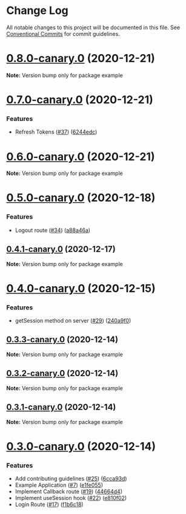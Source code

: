 # Change Log

All notable changes to this project will be documented in this file.
See [Conventional Commits](https://conventionalcommits.org) for commit guidelines.

# [0.8.0-canary.0](https://github.com/jamiedavenport/nauth0/compare/v0.7.0-canary.0...v0.8.0-canary.0) (2020-12-21)

**Note:** Version bump only for package example

# [0.7.0-canary.0](https://github.com/jamiedavenport/nauth0/compare/v0.6.0-canary.0...v0.7.0-canary.0) (2020-12-21)

### Features

- Refresh Tokens ([#37](https://github.com/jamiedavenport/nauth0/issues/37)) ([6244edc](https://github.com/jamiedavenport/nauth0/commit/6244edc48d2546c02cfd888bdb61d80a5c6a247c))

# [0.6.0-canary.0](https://github.com/jamiedavenport/nauth0/compare/v0.5.0-canary.0...v0.6.0-canary.0) (2020-12-21)

**Note:** Version bump only for package example

# [0.5.0-canary.0](https://github.com/jamiedavenport/nauth0/compare/v0.4.1-canary.0...v0.5.0-canary.0) (2020-12-18)

### Features

- Logout route ([#34](https://github.com/jamiedavenport/nauth0/issues/34)) ([a88a46a](https://github.com/jamiedavenport/nauth0/commit/a88a46a86634ef98957cc1709d1ed6f9e9f074a5))

## [0.4.1-canary.0](https://github.com/jamiedavenport/nauth0/compare/v0.4.0-canary.0...v0.4.1-canary.0) (2020-12-17)

**Note:** Version bump only for package example

# [0.4.0-canary.0](https://github.com/jamiedavenport/nauth0/compare/v0.3.3-canary.0...v0.4.0-canary.0) (2020-12-15)

### Features

- getSession method on server ([#29](https://github.com/jamiedavenport/nauth0/issues/29)) ([240a9f0](https://github.com/jamiedavenport/nauth0/commit/240a9f04c0616379e7357c4a49ca2a4041e1e059))

## [0.3.3-canary.0](https://github.com/jamiedavenport/nauth0/compare/v0.3.2-canary.0...v0.3.3-canary.0) (2020-12-14)

**Note:** Version bump only for package example

## [0.3.2-canary.0](https://github.com/jamiedavenport/nauth0/compare/v0.3.1-canary.0...v0.3.2-canary.0) (2020-12-14)

**Note:** Version bump only for package example

## [0.3.1-canary.0](https://github.com/jamiedavenport/nauth0/compare/v0.3.0-canary.0...v0.3.1-canary.0) (2020-12-14)

**Note:** Version bump only for package example

# [0.3.0-canary.0](https://github.com/jamiedavenport/nauth0/compare/v0.2.0-canary.0...v0.3.0-canary.0) (2020-12-14)

### Features

- Add contributing guidelines ([#25](https://github.com/jamiedavenport/nauth0/issues/25)) ([6cca93d](https://github.com/jamiedavenport/nauth0/commit/6cca93d4c5c259e4516597d52f9c14d3d79e1fb2))
- Example Application ([#7](https://github.com/jamiedavenport/nauth0/issues/7)) ([e1fe055](https://github.com/jamiedavenport/nauth0/commit/e1fe05593da8768b6fe03e6b4b02a01bfbaba585))
- Implement Callback route ([#19](https://github.com/jamiedavenport/nauth0/issues/19)) ([44664d4](https://github.com/jamiedavenport/nauth0/commit/44664d466c9a30ae5d97a7433d2520044adee9a8))
- Implement useSession hook ([#22](https://github.com/jamiedavenport/nauth0/issues/22)) ([e810f02](https://github.com/jamiedavenport/nauth0/commit/e810f0258256a9eb54b3f70d8a733a42302171e2))
- Login Route ([#17](https://github.com/jamiedavenport/nauth0/issues/17)) ([f1b6c18](https://github.com/jamiedavenport/nauth0/commit/f1b6c18b238b8ac08293b0c793a9d19c53a26415))
